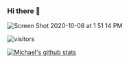 ### Hi there 👋
![Screen Shot 2020-10-08 at 1 51 14 PM](https://user-images.githubusercontent.com/14168559/95512338-8ad17480-096d-11eb-950b-75117697e0c6.png)

![visitors](https://visitor-badge.glitch.me/badge?page_id=miconnell)

[![Michael's github stats](https://github-readme-stats.vercel.app/api?username=Miconnell)](https://github.com/anuraghazra/github-readme-stats)
<!--
**MiConnell/MiConnell** is a ✨ _special_ ✨ repository because its `README.md` (this file) appears on your GitHub profile.

Here are some ideas to get you started:

- 🔭 I’m currently working on mastering Python
- 🌱 I’m currently learning ...
- 👯 I’m looking to collaborate on ...
- 🤔 I’m looking for help with ...
- 💬 Ask me about ...
- 📫 How to reach me: ...
- 😄 Pronouns: ...
- ⚡ Fun fact: ...
-->
